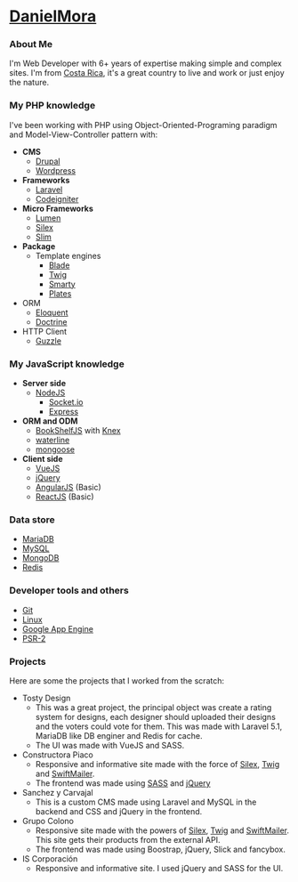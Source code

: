 # [DanielMora](https://github.com/danielmoracr)

### About Me

I'm Web Developer with 6+ years of expertise making simple and complex sites. I'm from [Costa Rica](https://en.wikipedia.org/wiki/Costa_Rica), it's a great country to live and work or just enjoy the nature.

### My PHP knowledge

I've been working with PHP using Object-Oriented-Programing paradigm and Model-View-Controller pattern with:

* **CMS**
  * [Drupal](https://www.drupal.org)
  * [Wordpress](https://wordpress.org)
* **Frameworks**
  * [Laravel](https://laravel.com)
  * [Codeigniter](https://www.codeigniter.com)
* **Micro Frameworks**
  * [Lumen](https://lumen.laravel.com)
  * [Silex](http://silex.sensiolabs.org)
  * [Slim](http://www.slimframework.com)
* **Package**
  * Template engines
    * [Blade](https://laravel.com/docs/5.2/blade)
    * [Twig](http://twig.sensiolabs.org)
    * [Smarty](http://www.smarty.net)
    * [Plates](http://platesphp.com)
 * ORM
    * [Eloquent](https://laravel.com/docs/5.2/eloquent-collections)
    * [Doctrine](http://www.doctrine-project.org)
  * HTTP Client
    * [Guzzle](http://docs.guzzlephp.org/en/latest)

### My JavaScript knowledge
* **Server side**
  * [NodeJS](https://nodejs.org)
    * [Socket.io](http://socket.io)
    * [Express](https://expressjs.com)
* **ORM and ODM**
  * [BookShelfJS](http://bookshelfjs.org) with [Knex](http://knexjs.org)
  * [waterline](http://waterlinejs.org/)
  * [mongoose](http://mongoosejs.com)
* **Client side**
  * [VueJS](https://vuejs.org)
  * [jQuery](https://jquery.com)
  * [AngularJS](https://angularjs.org) (Basic)
  * [ReactJS](https://facebook.github.io/react/) (Basic)

### Data store
* [MariaDB](https://mariadb.org)
* [MySQL](https://www.mysql.com)
* [MongoDB](https://www.mongodb.com)
* [Redis](http://redis.io)

### Developer tools and others
* [Git](https://git-scm.com)
* [Linux](https://www.linux.com)
* [Google App Engine](https://appengine.google.com)
* [PSR-2](http://www.php-fig.org/psr/psr-2)

### Projects
Here are some the projects that I worked from the scratch:
* Tosty Design
  * This was a great project, the principal object was create a rating system for designs, each designer should uploaded their designs and the voters could vote for them. This was made with Laravel 5.1, MariaDB like DB enginer and Redis for cache.
  * The UI was made with VueJS and SASS.
* Constructora Piaco
  * Responsive and informative site made with the force of [Silex](http://silex.sensiolabs.org), [Twig](http://twig.sensiolabs.org) and [SwiftMailer](http://swiftmailer.org).
  * The frontend was made using [SASS](http://sass-lang.com) and [jQuery](https://jquery.com)
* Sanchez y Carvajal
  * This is a custom CMS made using Laravel and MySQL in the backend and CSS and jQuery in the frontend.
* Grupo Colono
  * Responsive site made with the powers of [Silex](http://silex.sensiolabs.org), [Twig](http://twig.sensiolabs.org) and [SwiftMailer](http://swiftmailer.org). This site gets their products from the external API.
  * The frontend was made using Boostrap, jQuery, Slick and fancybox.
* IS Corporación
  * Responsive and informative site. I used jQuery and SASS for the UI.
